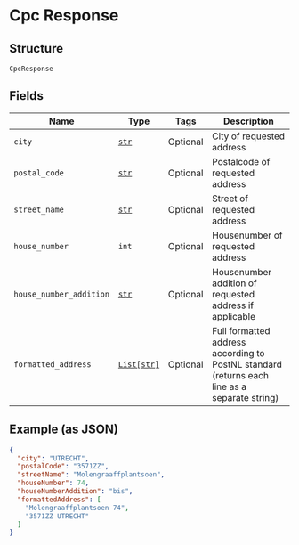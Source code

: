 
# Cpc Response

## Structure

`CpcResponse`

## Fields

| Name | Type | Tags | Description |
|  --- | --- | --- | --- |
| `city` | [`str`](../../doc/models/string-enum.md) | Optional | City of requested address |
| `postal_code` | [`str`](../../doc/models/string-enum.md) | Optional | Postalcode of requested address |
| `street_name` | [`str`](../../doc/models/string-enum.md) | Optional | Street of requested address |
| `house_number` | `int` | Optional | Housenumber of requested address |
| `house_number_addition` | [`str`](../../doc/models/string-enum.md) | Optional | Housenumber addition of requested address if applicable |
| `formatted_address` | [`List[str]`](../../doc/models/string-enum.md) | Optional | Full formatted address according to PostNL standard (returns each line as a separate string) |

## Example (as JSON)

```json
{
  "city": "UTRECHT",
  "postalCode": "3571ZZ",
  "streetName": "Molengraaffplantsoen",
  "houseNumber": 74,
  "houseNumberAddition": "bis",
  "formattedAddress": [
    "Molengraaffplantsoen 74",
    "3571ZZ UTRECHT"
  ]
}
```

